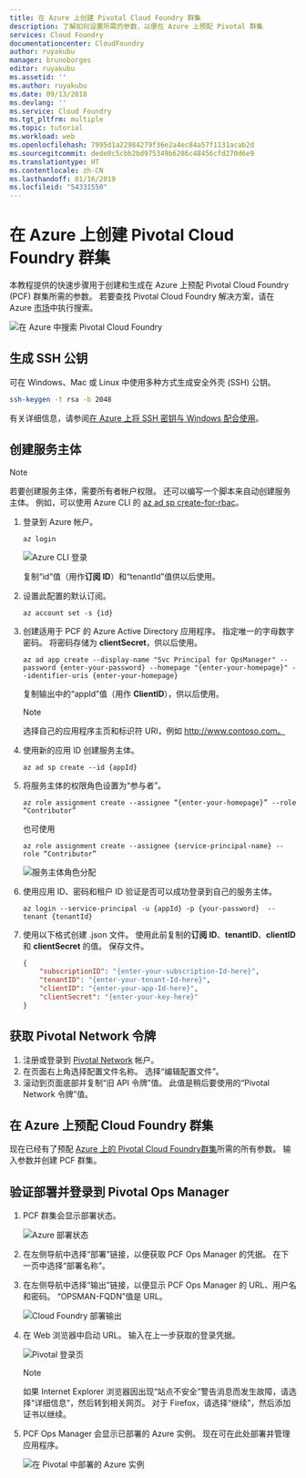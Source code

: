 ```yaml
---
title: 在 Azure 上创建 Pivotal Cloud Foundry 群集
description: 了解如何设置所需的参数，以便在 Azure 上预配 Pivotal 群集
services: Cloud Foundry
documentationcenter: CloudFoundry
author: ruyakubu
manager: brunoborges
editor: ruyakubu
ms.assetid: ''
ms.author: ruyakubu
ms.date: 09/13/2018
ms.devlang: ''
ms.service: Cloud Foundry
ms.tgt_pltfrm: multiple
ms.topic: tutorial
ms.workload: web
ms.openlocfilehash: 7995d1a22984279f36e2a4ec84a57f1131acab2d
ms.sourcegitcommit: dede0c5cbb2bd975349b6286c48456cfd270d6e9
ms.translationtype: HT
ms.contentlocale: zh-CN
ms.lasthandoff: 01/16/2019
ms.locfileid: "54331550"
---
```

# <a name="create-a-pivotal-cloud-foundry-cluster-on-azure"></a>在 Azure 上创建 Pivotal Cloud Foundry 群集

本教程提供的快速步骤用于创建和生成在 Azure 上预配 Pivotal Cloud Foundry (PCF) 群集所需的参数。 若要查找 Pivotal Cloud Foundry 解决方案，请在 Azure [市场](https://azuremarketplace.microsoft.com/marketplace/apps/pivotal.pivotal-cloud-foundry)中执行搜索。

![在 Azure 中搜索 Pivotal Cloud Foundry](media/deploy/pcf-marketplace.png)


## <a name="generate-an-ssh-public-key"></a>生成 SSH 公钥

可在 Windows、Mac 或 Linux 中使用多种方式生成安全外壳 (SSH) 公钥。

```Bash
ssh-keygen -t rsa -b 2048
```

有关详细信息，请参阅[在 Azure 上将 SSH 密钥与 Windows 配合使用](https://docs.microsoft.com/azure/virtual-machines/linux/ssh-from-windows)。

## <a name="create-a-service-principal"></a>创建服务主体

> [!NOTE]
>
> 若要创建服务主体，需要所有者帐户权限。 还可以编写一个脚本来自动创建服务主体。 例如，可以使用 Azure CLI 的 [az ad sp create-for-rbac](https://docs.microsoft.com/cli/azure/ad/sp?view=azure-cli-latest)。

1. 登录到 Azure 帐户。

    `az login`

    ![Azure CLI 登录](media/deploy/az-login-output.png )
 
    复制“id”值（用作**订阅 ID**）和“tenantId”值供以后使用。

2. 设置此配置的默认订阅。

    `az account set -s {id}`

3. 创建适用于 PCF 的 Azure Active Directory 应用程序。 指定唯一的字母数字密码。 将密码存储为 **clientSecret**，供以后使用。

    `az ad app create --display-name "Svc Principal for OpsManager" --password {enter-your-password} --homepage "{enter-your-homepage}" --identifier-uris {enter-your-homepage}`

    复制输出中的“appId”值（用作 **ClientID**），供以后使用。

    > [!NOTE]
    >
    > 选择自己的应用程序主页和标识符 URI，例如 http://www.contoso.com。

4. 使用新的应用 ID 创建服务主体。

    `az ad sp create --id {appId}`

5. 将服务主体的权限角色设置为“参与者”。

    `az role assignment create --assignee “{enter-your-homepage}” --role “Contributor” `

    也可使用

    `az role assignment create --assignee {service-principal-name} --role “Contributor” `

    ![服务主体角色分配](media/deploy/svc-princ.png )

6. 使用应用 ID、密码和租户 ID 验证是否可以成功登录到自己的服务主体。

    `az login --service-principal -u {appId} -p {your-password}  --tenant {tenantId}`

7. 使用以下格式创建 .json 文件。 使用此前复制的**订阅 ID**、**tenantID**、**clientID** 和 **clientSecret** 的值。 保存文件。

    ```json
    {
        "subscriptionID": "{enter-your-subscription-Id-here}",
        "tenantID": "{enter-your-tenant-Id-here}",
        "clientID": "{enter-your-app-Id-here}",
        "clientSecret": "{enter-your-key-here}"
    }
    ```

## <a name="get-the-pivotal-network-token"></a>获取 Pivotal Network 令牌

1. 注册或登录到 [Pivotal Network](https://network.pivotal.io) 帐户。
2. 在页面右上角选择配置文件名称。 选择“编辑配置文件”。
3. 滚动到页面底部并复制“旧 API 令牌”值。 此值是稍后要使用的“Pivotal Network 令牌”值。

## <a name="provision-your-cloud-foundry-cluster-on-azure"></a>在 Azure 上预配 Cloud Foundry 群集

现在已经有了预配 [Azure 上的 Pivotal Cloud Foundry群集](https://azuremarketplace.microsoft.com/marketplace/apps/pivotal.pivotal-cloud-foundry)所需的所有参数。
输入参数并创建 PCF 群集。

## <a name="verify-the-deployment-and-sign-in-to-the-pivotal-ops-manager"></a>验证部署并登录到 Pivotal Ops Manager

1. PCF 群集会显示部署状态。

    ![Azure 部署状态](media/deploy/deployment.png )

2. 在左侧导航中选择“部署”链接，以便获取 PCF Ops Manager 的凭据。 在下一页中选择“部署名称”。
3. 在左侧导航中选择“输出”链接，以便显示 PCF Ops Manager 的 URL、用户名和密码。 “OPSMAN-FQDN”值是 URL。
 
    ![Cloud Foundry 部署输出](media/deploy/deploy-outputs.png )
 
4. 在 Web 浏览器中启动 URL。 输入在上一步获取的登录凭据。

    ![Pivotal 登录页](media/deploy/pivotal-login.png )
         
    > [!NOTE]
    >
    > 如果 Internet Explorer 浏览器因出现“站点不安全”警告消息而发生故障，请选择“详细信息”，然后转到相关网页。 对于 Firefox，请选择“继续”，然后添加证书以继续。

5. PCF Ops Manager 会显示已部署的 Azure 实例。 现在可在此处部署并管理应用程序。
               
    ![在 Pivotal 中部署的 Azure 实例](media/deploy/ops-mgr.png )
 
